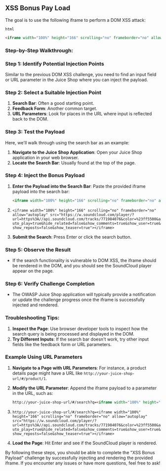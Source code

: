 ## XSS Bonus Pay Load

The goal is to use the following iframe to perform a DOM XSS attack:

```
html
```

```html
<iframe width="100%" height="166" scrolling="no" frameborder="no" allow="autoplay" src="https://w.soundcloud.com/player/?url=https%3A//api.soundcloud.com/tracks/771984076&color=%23ff5500&auto_play=true&hide_related=false&show_comments=true&show_user=true&show_reposts=false&show_teaser=true"></iframe>

```

### Step-by-Step Walkthrough:

### Step 1: Identify Potential Injection Points

Similar to the previous DOM XSS challenge, you need to find an input field or URL parameter in the Juice Shop where you can inject the payload.

### Step 2: Select a Suitable Injection Point

1. **Search Bar**: Often a good starting point.
2. **Feedback Form**: Another common target.
3. **URL Parameters**: Look for places in the URL where input is reflected back to the DOM.

### Step 3: Test the Payload

Here, we'll walk through using the search bar as an example:

1. **Navigate to the Juice Shop Application**: Open your Juice Shop application in your web browser.
2. **Locate the Search Bar**: Usually found at the top of the page.

### Step 4: Inject the Bonus Payload

1. **Enter the Payload into the Search Bar**: Paste the provided iframe payload into the search bar:
    
    ```html
    <iframe width="100%" height="166" scrolling="no" frameborder="no" allow="autoplay" src="https://w.soundcloud.com/player/?url=https%3A//api.soundcloud.com/tracks/771984076&color=%23ff5500&auto_play=true&hide_related=false&show_comments=true&show_user=true&show_reposts=false&show_teaser=true"></iframe>
    ```
    
2. `<iframe width="100%" height="166" scrolling="no" frameborder="no" allow="autoplay" src="https://w.soundcloud.com/player/?url=https%3A//api.soundcloud.com/tracks/771984076&color=%23ff5500&auto_play=true&hide_related=false&show_comments=true&show_user=true&show_reposts=false&show_teaser=true"></iframe>`
3. **Submit the Search**: Press Enter or click the search button.

### Step 5: Observe the Result

- If the search functionality is vulnerable to DOM XSS, the iframe should be rendered in the DOM, and you should see the SoundCloud player appear on the page.

### Step 6: Verify Challenge Completion

- The OWASP Juice Shop application will typically provide a notification or update the challenge progress once the iframe is successfully injected and rendered.

### Troubleshooting Tips:

1. **Inspect the Page**: Use browser developer tools to inspect how the search query is being processed and displayed in the DOM.
2. **Try Different Inputs**: If the search bar doesn't work, try other input fields like the feedback form or URL parameters.

### Example Using URL Parameters

1. **Navigate to a Page with URL Parameters**: For instance, a product details page might have a URL like `http://your-juice-shop-url/#/product/1`.
2. **Modify the URL Parameter**: Append the iframe payload to a parameter in the URL, such as:
    
    ```html
    http://your-juice-shop-url/#/search?q=<iframe width="100%" height="166" scrolling="no" frameborder="no" allow="autoplay" src="https://w.soundcloud.com/player/?url=https%3A//api.soundcloud.com/tracks/771984076&color=%23ff5500&auto_play=true&hide_related=false&show_comments=true&show_user=true&show_reposts=false&show_teaser=true"></iframe>
    ```
    
3. `http://your-juice-shop-url/#/search?q=<iframe width="100%" height="166" scrolling="no" frameborder="no" allow="autoplay" src="https://w.soundcloud.com/player/?url=https%3A//api.soundcloud.com/tracks/771984076&color=%23ff5500&auto_play=true&hide_related=false&show_comments=true&show_user=true&show_reposts=false&show_teaser=true"></iframe>`
4. **Load the Page**: Hit Enter and see if the SoundCloud player is rendered.

By following these steps, you should be able to complete the "XSS Bonus Payload" challenge by successfully injecting and rendering the provided iframe. If you encounter any issues or have more questions, feel free to ask!
